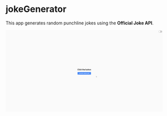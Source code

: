 # jokeGenerator
This app generates random punchline jokes using the **Official Joke API**.

![Demonstration Gif](https://github.com/pedrobalen/jokeGenerator/blob/main/demonstrationimage.gif)

